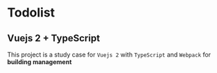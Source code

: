 # Todolist
## Vuejs 2 + TypeScript

This project is a study case for `Vuejs 2` with `TypeScript` and `Webpack` for **building management**
